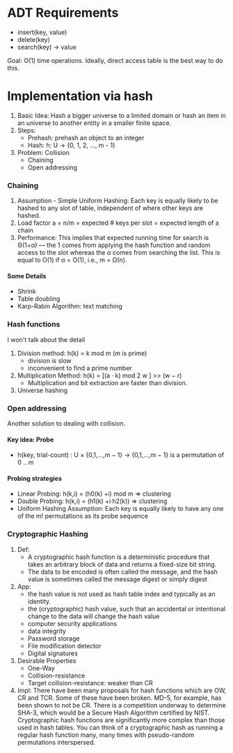 # ADT Requirements
+ insert(key, value)
+ delete(key) 
+ search(key) -> value

Goal: O(1) time operations. Ideally, direct access table is the best way to do this.

# Implementation via hash
1. Basic Idea: Hash a bigger universe to a limited domain or hash an item in an universe to another entity in a smaller finite space.
2. Steps:
    + Prehash: prehash an object to an integer
    + Hash: h: U -> {0, 1, 2, ..., m - 1}
3. Problem: Collision
    + Chaining
    + Open addressing
    
### Chaining
1. Assumption - Simple Uniform Hashing:  Each key is equally likely to be hashed to any slot of table, independent of where other keys are hashed.
2. Load factor a = n/m = expected # keys per slot = expected length of a chain
3. Performance: This implies that expected running time for search is Θ(1+α) — the 1 comes from applying
the hash function and random access to the slot whereas the α comes from searching the
list. This is equal to O(1) if α = O(1), i.e., m = Ω(n).

#### Some Details
+ Shrink
+ Table doubling
+ Karp-Rabin Algorithm: text matching

### Hash functions
I won't talk about the detail

1. Division method: h(k) = k mod m (m is prime)
    + division is slow
    + inconvenient to find a prime number
2. Multiplication Method: h(k) = [(a · k) mod 2 w ]  >> (w − r)
    + Multiplication and bit extraction are faster than division.
3. Universe hashing

### Open addressing
Another solution to dealing with collision. 

#### Key idea: Probe
+ h(key, trial-count) : U × {0,1,...,m − 1} → {0,1,...,m − 1} is a permutation of 0 .. m

#### Probing strategies
+ Linear Probing: h(k,i) = (h0(k) +i) mod m => clustering
+ Double Probing: h(k,i) = (h1(k) +i·h2(k)) => clustering
+ Uniform Hashing Assumption: Each key is equally likely to have any one of the m! permutations as its probe sequence

### Cryptographic Hashing
1. Def: 
    + A cryptographic hash function is a deterministic procedure that takes an arbitrary block of data and returns a fixed-size bit string.
    + The data to be encoded is often called the message, and the hash value is sometimes called the message digest or simply digest
2. App:
    + the hash value is not used as hash table index and typically as an identity.
    + the (cryptographic) hash value, such that an accidental or intentional change to the data will change the hash value
    + computer security applications
    + data integrity
    + Password storage
    + File modification detector
    + Digital signatures
3. Desirable Properties
    + One-Way
    + Collision-resistance
    + Target collision-resistance: weaker than CR
4. Impl: There have been many proposals for hash functions which are OW, CR and TCR. Some of these have been broken. MD-5, for example, has been shown to not be CR. There is a competition underway to determine SHA-3, which would be a Secure Hash Algorithm certified by NIST. Cryptographic hash functions are significantly more complex than those used in hash tables. You can think of a cryptographic hash as running a regular hash function many, many times with pseudo-random permutations interspersed.